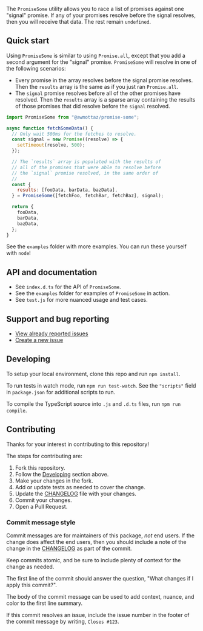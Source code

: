 The `PromiseSome` utility allows you to race a list of promises against one "signal" promise. If any of your promises resolve before the signal resolves, then you will receive that data. The rest remain `undefined`.

## Quick start

Using `PromiseSome` is similar to using `Promise.all`, except that you add a second argument for the "signal" promise. `PromiseSome` will resolve in one of the following scenarios:

- Every promise in the array resolves before the signal promise resolves. Then the `results` array is the same as if you just ran `Promise.all`.
- The `signal` promise resolves before all of the other promises have resolved. Then the `results` array is a sparse array containing the results of those promises that did resolve before the `signal` resolved.

```js
import PromiseSome from "@awmottaz/promise-some";

async function fetchSomeData() {
  // Only wait 500ms for the fetches to resolve.
  const signal = new Promise((resolve) => {
    setTimeout(resolve, 500);
  });

  // The `results` array is populated with the results of
  // all of the promises that were able to resolve before
  // the `signal` promise resolved, in the same order of
  //
  const {
    results: [fooData, barData, bazData],
  } = PromiseSome([fetchFoo, fetchBar, fetchBaz], signal);

  return {
    fooData,
    barData,
    bazData,
  };
}
```

See the `examples` folder with more examples. You can run these yourself with `node`!

## API and documentation

- See `index.d.ts` for the API of `PromiseSome`.
- See the `examples` folder for examples of `PromiseSome` in action.
- See `test.js` for more nuanced usage and test cases.

## Support and bug reporting

- [View already reported issues](https://github.com/awmottaz/promise-some/issues?q=is%3Aissue+is%3Aopen+sort%3Aupdated-desc)
- [Create a new issue](https://github.com/awmottaz/promise-some/issues/new/choose)

## Developing

To setup your local environment, clone this repo and run `npm install`.

To run tests in watch mode, run `npm run test-watch`. See the `"scripts"` field in `package.json` for additional scripts to run.

To compile the TypeScript source into `.js` and `.d.ts` files, run `npm run compile`.

## Contributing

Thanks for your interest in contributing to this repository!

The steps for contributing are:

1. Fork this repository.
2. Follow the [Developing](#developing) section above.
3. Make your changes in the fork.
4. Add or update tests as needed to cover the change.
5. Update the [CHANGELOG](./CHANGELOG.md) file with your changes.
6. Commit your changes.
7. Open a Pull Request.

### Commit message style

Commit messages are for maintainers of this package, _not_ end users. If the change does affect the end users, then you should include a note of the change in the [CHANGELOG](./CHANGELOG.md) as part of the commit.

Keep commits atomic, and be sure to include plenty of context for the change as needed.

The first line of the commit should answer the question, "What changes if I apply this commit?".

The body of the commit message can be used to add context, nuance, and color to the first line summary.

If this commit resolves an issue, include the issue number in the footer of the commit message by writing, `Closes #123`.
